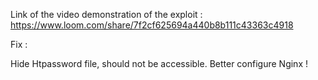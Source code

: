 Link of the video demonstration of the exploit :
https://www.loom.com/share/7f2cf625694a440b8b111c43363c4918

Fix : 

Hide Htpassword file, should not be accessible. Better configure Nginx !
